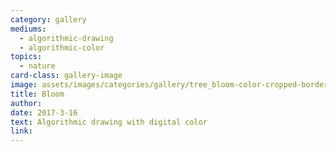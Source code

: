 ```yaml
---
category: gallery
mediums:
  - algorithmic-drawing
  - algorithmic-color
topics:
  - nature
card-class: gallery-image
image: assets/images/categories/gallery/tree_bloom-color-cropped-border.png
title: Bloom
author:
date: 2017-3-16
text: Algorithmic drawing with digital color
link:
---
```

